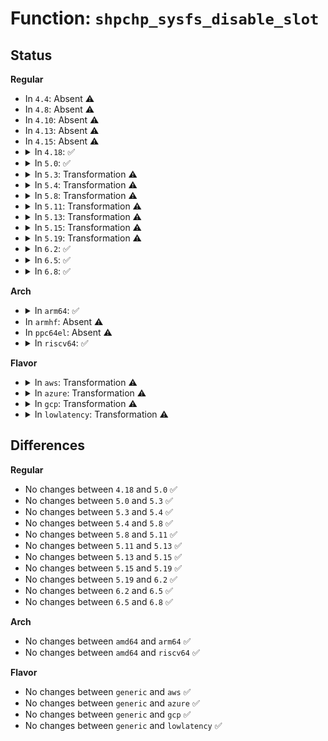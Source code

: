 # Function: <code>shpchp_sysfs_disable_slot</code>

## Status
<b>Regular</b>
<ul>
<li>
In <code>4.4</code>: Absent ⚠️
</li>
<li>
In <code>4.8</code>: Absent ⚠️
</li>
<li>
In <code>4.10</code>: Absent ⚠️
</li>
<li>
In <code>4.13</code>: Absent ⚠️
</li>
<li>
In <code>4.15</code>: Absent ⚠️
</li>
<li>
<details>
<summary>In <code>4.18</code>: ✅</summary>

```c
int shpchp_sysfs_disable_slot(struct slot *p_slot);
```

**Collision:** Unique Global

**Inline:** No

**Transformation:** False

**Instances:**

```
In drivers/pci/hotplug/shpchp_ctrl.c (ffffffff8153d890)
Location: drivers/pci/hotplug/shpchp_ctrl.c:683
Inline: False
Direct callers:
  - drivers/pci/hotplug/shpchp_core.c:disable_slot
  - drivers/pci/hotplug/shpchp_core.c:disable_slot
```
**Symbols:**

```
ffffffff8153d890-ffffffff8153d991: shpchp_sysfs_disable_slot (STB_GLOBAL)
```
</details>
</li>
<li>
<details>
<summary>In <code>5.0</code>: ✅</summary>

```c
int shpchp_sysfs_disable_slot(struct slot *p_slot);
```

**Collision:** Unique Global

**Inline:** No

**Transformation:** False

**Instances:**

```
In drivers/pci/hotplug/shpchp_ctrl.c (ffffffff81554c50)
Location: drivers/pci/hotplug/shpchp_ctrl.c:673
Inline: False
Direct callers:
  - drivers/pci/hotplug/shpchp_core.c:disable_slot
  - drivers/pci/hotplug/shpchp_core.c:disable_slot
```
**Symbols:**

```
ffffffff81554c50-ffffffff81554d4d: shpchp_sysfs_disable_slot (STB_GLOBAL)
```
</details>
</li>
<li>
<details>
<summary>In <code>5.3</code>: Transformation ⚠️</summary>

```c
int shpchp_sysfs_disable_slot(struct slot *p_slot);
```

**Collision:** Unique Global

**Inline:** No

**Transformation:** True

**Instances:**

```
In drivers/pci/hotplug/shpchp_ctrl.c (0)
Location: drivers/pci/hotplug/shpchp_ctrl.c:673
Inline: False
Direct callers:
  - drivers/pci/hotplug/shpchp_core.c:disable_slot
```
**Symbols:**

```
ffffffff81584dd5-ffffffff81584e5b: shpchp_sysfs_disable_slot.cold (STB_LOCAL)
ffffffff81584400-ffffffff81584479: shpchp_sysfs_disable_slot (STB_GLOBAL)
```
</details>
</li>
<li>
<details>
<summary>In <code>5.4</code>: Transformation ⚠️</summary>

```c
int shpchp_sysfs_disable_slot(struct slot *p_slot);
```

**Collision:** Unique Global

**Inline:** No

**Transformation:** True

**Instances:**

```
In drivers/pci/hotplug/shpchp_ctrl.c (0)
Location: drivers/pci/hotplug/shpchp_ctrl.c:673
Inline: False
Direct callers:
  - drivers/pci/hotplug/shpchp_core.c:disable_slot
```
**Symbols:**

```
ffffffff815a67b5-ffffffff815a683b: shpchp_sysfs_disable_slot.cold (STB_LOCAL)
ffffffff815a5de0-ffffffff815a5e59: shpchp_sysfs_disable_slot (STB_GLOBAL)
```
</details>
</li>
<li>
<details>
<summary>In <code>5.8</code>: Transformation ⚠️</summary>

```c
int shpchp_sysfs_disable_slot(struct slot *p_slot);
```

**Collision:** Unique Global

**Inline:** No

**Transformation:** True

**Instances:**

```
In drivers/pci/hotplug/shpchp_ctrl.c (0)
Location: drivers/pci/hotplug/shpchp_ctrl.c:672
Inline: False
Direct callers:
  - drivers/pci/hotplug/shpchp_core.c:disable_slot
```
**Symbols:**

```
ffffffff8164f4c0-ffffffff8164f546: shpchp_sysfs_disable_slot.cold (STB_LOCAL)
ffffffff8164eac0-ffffffff8164eb39: shpchp_sysfs_disable_slot (STB_GLOBAL)
```
</details>
</li>
<li>
<details>
<summary>In <code>5.11</code>: Transformation ⚠️</summary>

```c
int shpchp_sysfs_disable_slot(struct slot *p_slot);
```

**Collision:** Unique Global

**Inline:** No

**Transformation:** True

**Instances:**

```
In drivers/pci/hotplug/shpchp_ctrl.c (0)
Location: drivers/pci/hotplug/shpchp_ctrl.c:671
Inline: False
Direct callers:
  - drivers/pci/hotplug/shpchp_core.c:disable_slot
```
**Symbols:**

```
ffffffff81bfcf11-ffffffff81bfcf97: shpchp_sysfs_disable_slot.cold (STB_LOCAL)
ffffffff81672a30-ffffffff81672aa9: shpchp_sysfs_disable_slot (STB_GLOBAL)
```
</details>
</li>
<li>
<details>
<summary>In <code>5.13</code>: Transformation ⚠️</summary>

```c
int shpchp_sysfs_disable_slot(struct slot *p_slot);
```

**Collision:** Unique Global

**Inline:** No

**Transformation:** True

**Instances:**

```
In drivers/pci/hotplug/shpchp_ctrl.c (0)
Location: drivers/pci/hotplug/shpchp_ctrl.c:671
Inline: False
Direct callers:
  - drivers/pci/hotplug/shpchp_core.c:disable_slot
```
**Symbols:**

```
ffffffff81beedec-ffffffff81beee72: shpchp_sysfs_disable_slot.cold (STB_LOCAL)
ffffffff81654f30-ffffffff81654fa9: shpchp_sysfs_disable_slot (STB_GLOBAL)
```
</details>
</li>
<li>
<details>
<summary>In <code>5.15</code>: Transformation ⚠️</summary>

```c
int shpchp_sysfs_disable_slot(struct slot *p_slot);
```

**Collision:** Unique Global

**Inline:** No

**Transformation:** True

**Instances:**

```
In drivers/pci/hotplug/shpchp_ctrl.c (0)
Location: drivers/pci/hotplug/shpchp_ctrl.c:671
Inline: False
Direct callers:
  - drivers/pci/hotplug/shpchp_core.c:disable_slot
```
**Symbols:**

```
ffffffff81ce9e3e-ffffffff81ce9ec4: shpchp_sysfs_disable_slot.cold (STB_LOCAL)
ffffffff816c6e50-ffffffff816c6ec9: shpchp_sysfs_disable_slot (STB_GLOBAL)
```
</details>
</li>
<li>
<details>
<summary>In <code>5.19</code>: Transformation ⚠️</summary>

```c
int shpchp_sysfs_disable_slot(struct slot *p_slot);
```

**Collision:** Unique Global

**Inline:** No

**Transformation:** True

**Instances:**

```
In drivers/pci/hotplug/shpchp_ctrl.c (0)
Location: drivers/pci/hotplug/shpchp_ctrl.c:671
Inline: False
Direct callers:
  - drivers/pci/hotplug/shpchp_core.c:disable_slot
```
**Symbols:**

```
ffffffff81eb0f0f-ffffffff81eb0f83: shpchp_sysfs_disable_slot.cold (STB_LOCAL)
ffffffff817ecdd0-ffffffff817ece55: shpchp_sysfs_disable_slot (STB_GLOBAL)
```
</details>
</li>
<li>
<details>
<summary>In <code>6.2</code>: ✅</summary>

```c
int shpchp_sysfs_disable_slot(struct slot *p_slot);
```

**Collision:** Unique Global

**Inline:** No

**Transformation:** False

**Instances:**

```
In drivers/pci/hotplug/shpchp_ctrl.c (ffffffff81913f00)
Location: drivers/pci/hotplug/shpchp_ctrl.c:671
Inline: False
Direct callers:
  - drivers/pci/hotplug/shpchp_core.c:disable_slot
  - drivers/pci/hotplug/shpchp_core.c:disable_slot
```
**Symbols:**

```
ffffffff81913f00-ffffffff81913ff2: shpchp_sysfs_disable_slot (STB_GLOBAL)
```
</details>
</li>
<li>
<details>
<summary>In <code>6.5</code>: ✅</summary>

```c
int shpchp_sysfs_disable_slot(struct slot *p_slot);
```

**Collision:** Unique Global

**Inline:** No

**Transformation:** False

**Instances:**

```
In drivers/pci/hotplug/shpchp_ctrl.c (ffffffff81957570)
Location: drivers/pci/hotplug/shpchp_ctrl.c:671
Inline: False
Direct callers:
  - drivers/pci/hotplug/shpchp_core.c:disable_slot
  - drivers/pci/hotplug/shpchp_core.c:disable_slot
```
**Symbols:**

```
ffffffff81957570-ffffffff8195765f: shpchp_sysfs_disable_slot (STB_GLOBAL)
```
</details>
</li>
<li>
<details>
<summary>In <code>6.8</code>: ✅</summary>

```c
int shpchp_sysfs_disable_slot(struct slot *p_slot);
```

**Collision:** Unique Global

**Inline:** No

**Transformation:** False

**Instances:**

```
In drivers/pci/hotplug/shpchp_ctrl.c (ffffffff819a0ae0)
Location: drivers/pci/hotplug/shpchp_ctrl.c:671
Inline: False
Direct callers:
  - drivers/pci/hotplug/shpchp_core.c:disable_slot
  - drivers/pci/hotplug/shpchp_core.c:disable_slot
```
**Symbols:**

```
ffffffff819a0ae0-ffffffff819a0bcf: shpchp_sysfs_disable_slot (STB_GLOBAL)
```
</details>
</li>
</ul>
<b>Arch</b>
<ul>
<li>
<details>
<summary>In <code>arm64</code>: ✅</summary>

```c
int shpchp_sysfs_disable_slot(struct slot *p_slot);
```

**Collision:** Unique Global

**Inline:** No

**Transformation:** False

**Instances:**

```
In drivers/pci/hotplug/shpchp_ctrl.c (ffff80001070f278)
Location: drivers/pci/hotplug/shpchp_ctrl.c:673
Inline: False
Direct callers:
  - drivers/pci/hotplug/shpchp_core.c:disable_slot
```
**Symbols:**

```
ffff80001070f278-ffff80001070f380: shpchp_sysfs_disable_slot (STB_GLOBAL)
```
</details>
</li>
<li>
In <code>armhf</code>: Absent ⚠️
</li>
<li>
In <code>ppc64el</code>: Absent ⚠️
</li>
<li>
<details>
<summary>In <code>riscv64</code>: ✅</summary>

```c
int shpchp_sysfs_disable_slot(struct slot *p_slot);
```

**Collision:** Unique Global

**Inline:** No

**Transformation:** False

**Instances:**

```
In drivers/pci/hotplug/shpchp_ctrl.c (ffffffe0004db5a2)
Location: drivers/pci/hotplug/shpchp_ctrl.c:673
Inline: False
Direct callers:
  - drivers/pci/hotplug/shpchp_core.c:disable_slot
```
**Symbols:**

```
ffffffe0004db5a2-ffffffe0004db69c: shpchp_sysfs_disable_slot (STB_GLOBAL)
```
</details>
</li>
</ul>
<b>Flavor</b>
<ul>
<li>
<details>
<summary>In <code>aws</code>: Transformation ⚠️</summary>

```c
int shpchp_sysfs_disable_slot(struct slot *p_slot);
```

**Collision:** Unique Global

**Inline:** No

**Transformation:** True

**Instances:**

```
In drivers/pci/hotplug/shpchp_ctrl.c (0)
Location: drivers/pci/hotplug/shpchp_ctrl.c:673
Inline: False
Direct callers:
  - drivers/pci/hotplug/shpchp_core.c:disable_slot
```
**Symbols:**

```
ffffffff81599fc5-ffffffff8159a04b: shpchp_sysfs_disable_slot.cold (STB_LOCAL)
ffffffff815995f0-ffffffff81599669: shpchp_sysfs_disable_slot (STB_GLOBAL)
```
</details>
</li>
<li>
<details>
<summary>In <code>azure</code>: Transformation ⚠️</summary>

```c
int shpchp_sysfs_disable_slot(struct slot *p_slot);
```

**Collision:** Unique Global

**Inline:** No

**Transformation:** True

**Instances:**

```
In drivers/pci/hotplug/shpchp_ctrl.c (0)
Location: drivers/pci/hotplug/shpchp_ctrl.c:673
Inline: False
Direct callers:
  - drivers/pci/hotplug/shpchp_core.c:disable_slot
```
**Symbols:**

```
ffffffff81589155-ffffffff815891db: shpchp_sysfs_disable_slot.cold (STB_LOCAL)
ffffffff81588780-ffffffff815887f9: shpchp_sysfs_disable_slot (STB_GLOBAL)
```
</details>
</li>
<li>
<details>
<summary>In <code>gcp</code>: Transformation ⚠️</summary>

```c
int shpchp_sysfs_disable_slot(struct slot *p_slot);
```

**Collision:** Unique Global

**Inline:** No

**Transformation:** True

**Instances:**

```
In drivers/pci/hotplug/shpchp_ctrl.c (0)
Location: drivers/pci/hotplug/shpchp_ctrl.c:673
Inline: False
Direct callers:
  - drivers/pci/hotplug/shpchp_core.c:disable_slot
```
**Symbols:**

```
ffffffff8159a505-ffffffff8159a58b: shpchp_sysfs_disable_slot.cold (STB_LOCAL)
ffffffff81599b30-ffffffff81599ba9: shpchp_sysfs_disable_slot (STB_GLOBAL)
```
</details>
</li>
<li>
<details>
<summary>In <code>lowlatency</code>: Transformation ⚠️</summary>

```c
int shpchp_sysfs_disable_slot(struct slot *p_slot);
```

**Collision:** Unique Global

**Inline:** No

**Transformation:** True

**Instances:**

```
In drivers/pci/hotplug/shpchp_ctrl.c (0)
Location: drivers/pci/hotplug/shpchp_ctrl.c:673
Inline: False
Direct callers:
  - drivers/pci/hotplug/shpchp_core.c:disable_slot
```
**Symbols:**

```
ffffffff815b4945-ffffffff815b49cb: shpchp_sysfs_disable_slot.cold (STB_LOCAL)
ffffffff815b3f70-ffffffff815b3fe9: shpchp_sysfs_disable_slot (STB_GLOBAL)
```
</details>
</li>
</ul>

## Differences
<b>Regular</b>
<ul>
<li>
No changes between <code>4.18</code> and <code>5.0</code> ✅
</li>
<li>
No changes between <code>5.0</code> and <code>5.3</code> ✅
</li>
<li>
No changes between <code>5.3</code> and <code>5.4</code> ✅
</li>
<li>
No changes between <code>5.4</code> and <code>5.8</code> ✅
</li>
<li>
No changes between <code>5.8</code> and <code>5.11</code> ✅
</li>
<li>
No changes between <code>5.11</code> and <code>5.13</code> ✅
</li>
<li>
No changes between <code>5.13</code> and <code>5.15</code> ✅
</li>
<li>
No changes between <code>5.15</code> and <code>5.19</code> ✅
</li>
<li>
No changes between <code>5.19</code> and <code>6.2</code> ✅
</li>
<li>
No changes between <code>6.2</code> and <code>6.5</code> ✅
</li>
<li>
No changes between <code>6.5</code> and <code>6.8</code> ✅
</li>
</ul>
<b>Arch</b>
<ul>
<li>
No changes between <code>amd64</code> and <code>arm64</code> ✅
</li>
<li>
No changes between <code>amd64</code> and <code>riscv64</code> ✅
</li>
</ul>
<b>Flavor</b>
<ul>
<li>
No changes between <code>generic</code> and <code>aws</code> ✅
</li>
<li>
No changes between <code>generic</code> and <code>azure</code> ✅
</li>
<li>
No changes between <code>generic</code> and <code>gcp</code> ✅
</li>
<li>
No changes between <code>generic</code> and <code>lowlatency</code> ✅
</li>
</ul>
